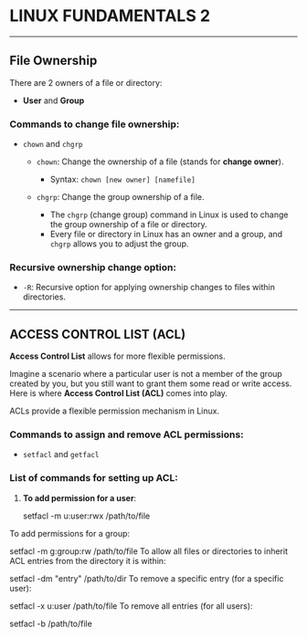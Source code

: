 ﻿# LINUX FUNDAMENTALS 2

---

## File Ownership

There are 2 owners of a file or directory:

- **User** and **Group**

### Commands to change file ownership:

- `chown` and `chgrp`

  - `chown`: Change the ownership of a file (stands for **change owner**).
    - Syntax: `chown [new owner] [namefile]`
  
  - `chgrp`: Change the group ownership of a file.
    - The `chgrp` (change group) command in Linux is used to change the group ownership of a file or directory.
    - Every file or directory in Linux has an owner and a group, and `chgrp` allows you to adjust the group.

### Recursive ownership change option:

- `-R`: Recursive option for applying ownership changes to files within directories.

---

## ACCESS CONTROL LIST (ACL)

**Access Control List** allows for more flexible permissions. 

Imagine a scenario where a particular user is not a member of the group created by you, but you still want to grant them some read or write access. Here is where **Access Control List (ACL)** comes into play.

ACLs provide a flexible permission mechanism in Linux.

### Commands to assign and remove ACL permissions:

- `setfacl` and `getfacl`

### List of commands for setting up ACL:

1. **To add permission for a user**:
  
   setfacl -m u:user:rwx /path/to/file

To add permissions for a group:


setfacl -m g:group:rw /path/to/file
To allow all files or directories to inherit ACL entries from the directory it is within:


setfacl -dm "entry" /path/to/dir
To remove a specific entry (for a specific user):


setfacl -x u:user /path/to/file
To remove all entries (for all users):


setfacl -b /path/to/file
